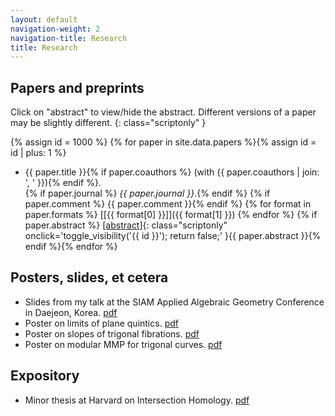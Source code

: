 ```yaml
---
layout: default
navigation-weight: 2
navigation-title: Research
title: Research
---
```


<script type="text/javascript">
<!--
function toggle_visibility(id) {
	var e = document.getElementById(id);
	if(e.style.display == 'block')
		e.style.display = 'none';
	else
		e.style.display = 'block';
	}
//-->
</script>

<noscript>
<style type="text/css">
<!-- 

.summary{
	display: block;
}
	
.scriptonly{
  display: none;
}
-->
</style>
</noscript>
	

## Papers and preprints

Click on "abstract" to view/hide the abstract. Different versions of a paper may be slightly different.
{: class="scriptonly" }

{% assign id = 1000 %}
{% for paper in site.data.papers %}{% assign id = id | plus: 1 %}
* {{ paper.title }}{% if paper.coauthors %} (with {{ paper.coauthors | join: ', ' }}){% endif %}.  
{% if paper.journal %} *{{ paper.journal }}*.{% endif %}  {% if paper.comment %} {{ paper.comment }}{% endif %} {% for format in paper.formats %} [\[{{ format[0] }}\]]({{ format[1] }}) {% endfor %} {% if paper.abstract %} [\[abstract\]](#){: class="scriptonly" onclick='toggle_visibility(\'{{ id }}\'); return false;' }<span id="{{ id }}" class="summary">{{ paper.abstract }}</span>{% endif %}{% endfor %}


## Posters, slides, et cetera

* Slides from my talk at the SIAM Applied Algebraic Geometry Conference in Daejeon, Korea. [pdf](siam_talk.pdf)
* Poster on limits of plane quintics. [pdf](papers/quintics_poster.pdf)
* Poster on slopes of trigonal fibrations. [pdf](papers/slopes_poster.pdf)
* Poster on modular MMP for trigonal curves. [pdf](papers/trig_poster.pdf)

## Expository

* Minor thesis at Harvard on Intersection Homology. [pdf](papers/anandrd_minor_thesis.pdf)
